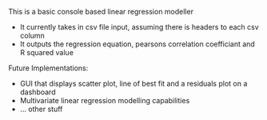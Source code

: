 This is a basic console based linear regression modeller
- It currently takes in csv file input, assuming there is headers to each csv column
- It outputs the regression equation, pearsons correlation coefficiant and R squared value

Future Implementations:
- GUI that displays scatter plot, line of best fit and a residuals plot on a dashboard
- Multivariate linear regression modelling capabilities
- ... other stuff
